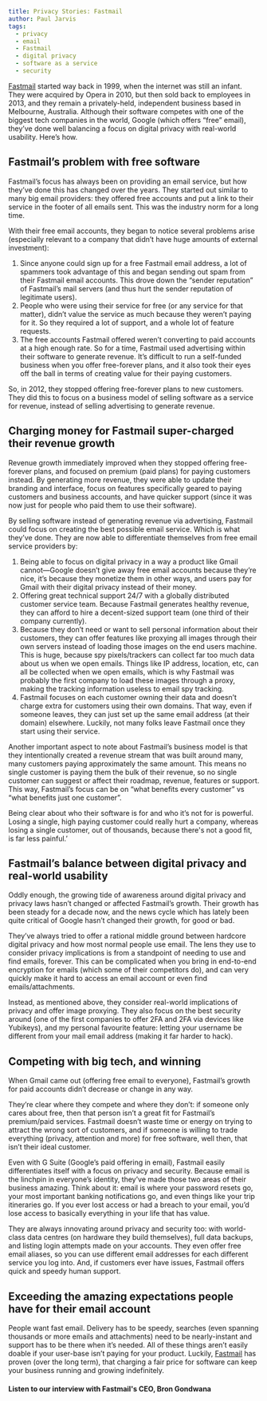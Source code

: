 ```yaml
title: Privacy Stories: Fastmail
author: Paul Jarvis
tags:
  - privacy
  - email
  - Fastmail
  - digital privacy
  - software as a service
  - security
```

[Fastmail](https://www.fastmail.com/?pk_medium=blog&pk_source=above-board) started way back in 1999, when the internet was still an infant. They were acquired by Opera in 2010, but then sold back to employees in 2013, and they remain a privately-held, independent business based in Melbourne, Australia. Although their software competes with one of the biggest tech companies in the world, Google (which offers “free” email), they’ve done well balancing a focus on digital privacy with real-world usability. Here’s how.

Fastmail’s problem with free software
-------------------------------------

Fastmail’s focus has always been on providing an email service, but how they’ve done this has changed over the years. They started out similar to many big email providers: they offered free accounts and put a link to their service in the footer of all emails sent. This was the industry norm for a long time.

With their free email accounts, they began to notice several problems arise (especially relevant to a company that didn’t have huge amounts of external investment):

1.  Since anyone could sign up for a free Fastmail email address, a lot of spammers took advantage of this and began sending out spam from their Fastmail email accounts. This drove down the “sender reputation” of Fastmail’s mail servers (and thus hurt the sender reputation of legitimate users).
2.  People who were using their service for free (or any service for that matter), didn’t value the service as much because they weren’t paying for it. So they required a lot of support, and a whole lot of feature requests.
3.  The free accounts Fastmail offered weren’t converting to paid accounts at a high enough rate. So for a time, Fastmail used advertising within their software to generate revenue. It’s difficult to run a self-funded business when you offer free-forever plans, and it also took their eyes off the ball in terms of creating value for their paying customers.

So, in 2012, they stopped offering free-forever plans to new customers. They did this to focus on a business model of selling software as a service for revenue, instead of selling advertising to generate revenue.

Charging money for Fastmail super-charged their revenue growth
--------------------------------------------------------------

Revenue growth immediately improved when they stopped offering free-forever plans, and focused on premium (paid plans) for paying customers instead. By generating more revenue, they were able to update their branding and interface, focus on features specifically geared to paying customers and business accounts, and have quicker support (since it was now just for people who paid them to use their software).

By selling software instead of generating revenue via advertising, Fastmail could focus on creating the best possible email service. Which is what they’ve done. They are now able to differentiate themselves from free email service providers by:

1.  Being able to focus on digital privacy in a way a product like Gmail cannot—Google doesn’t give away free email accounts because they’re nice, it’s because they monetize them in other ways, and users pay for Gmail with their digital privacy instead of their money.
2.  Offering great technical support 24/7 with a globally distributed customer service team. Because Fastmail generates healthy revenue, they can afford to hire a decent-sized support team (one third of their company currently).
3.  Because they don’t need or want to sell personal information about their customers, they can offer features like proxying all images through their own servers instead of loading those images on the end users machine. This is huge, because spy pixels/trackers can collect far too much data about us when we open emails. Things like IP address, location, etc, can all be collected when we open emails, which is why Fastmail was probably the first company to load these images through a proxy, making the tracking information useless to email spy tracking.
4.  Fastmail focuses on each customer owning their data and doesn’t charge extra for customers using their own domains. That way, even if someone leaves, they can just set up the same email address (at their domain) elsewhere. Luckily, not many folks leave Fastmail once they start using their service.

Another important aspect to note about Fastmail’s business model is that they intentionally created a revenue stream that was built around many, many customers paying approximately the same amount. This means no single customer is paying them the bulk of their revenue, so no single customer can suggest or affect their roadmap, revenue, features or support. This way, Fastmail’s focus can be on “what benefits every customer” vs “what benefits just one customer”.

Being clear about who their software is for and who it’s not for is powerful. Losing a single, high paying customer could really hurt a company, whereas losing a single customer, out of thousands, because there's not a good fit, is far less painful.’

Fastmail’s balance between digital privacy and real-world usability
-------------------------------------------------------------------

Oddly enough, the growing tide of awareness around digital privacy and privacy laws hasn’t changed or affected Fastmail’s growth. Their growth has been steady for a decade now, and the news cycle which has lately been quite critical of Google hasn’t changed their growth, for good or bad.

They’ve always tried to offer a rational middle ground between hardcore digital privacy and how most normal people use email. The lens they use to consider privacy implications is from a standpoint of needing to use and find emails, forever. This can be complicated when you bring in end-to-end encryption for emails (which some of their competitors do), and can very quickly make it hard to access an email account or even find emails/attachments.

Instead, as mentioned above, they consider real-world implications of privacy and offer image proxying. They also focus on the best security around (one of the first companies to offer 2FA and 2FA via devices like Yubikeys), and my personal favourite feature: letting your username be different from your mail email address (making it far harder to hack).

Competing with big tech, and winning
------------------------------------

When Gmail came out (offering free email to everyone), Fastmail’s growth for paid accounts didn’t decrease or change in any way.

They’re clear where they compete and where they don’t: if someone only cares about free, then that person isn’t a great fit for Fastmail’s premium/paid services. Fastmail doesn’t waste time or energy on trying to attract the wrong sort of customers, and if someone is willing to trade everything (privacy, attention and more) for free software, well then, that isn’t their ideal customer.

Even with G Suite (Google’s paid offering in email), Fastmail easily differentiates itself with a focus on privacy and security. Because email is the linchpin in everyone’s identity, they’ve made those two areas of their business amazing. Think about it: email is where your password resets go, your most important banking notifications go, and even things like your trip itineraries go. If you ever lost access or had a breach to your email, you’d lose access to basically everything in your life that has value.

They are always innovating around privacy and security too: with world-class data centres (on hardware they build themselves), full data backups, and listing login attempts made on your accounts. They even offer free email aliases, so you can use different email addresses for each different service you log into. And, if customers ever have issues, Fastmail offers quick and speedy human support.

Exceeding the amazing expectations people have for their email account
----------------------------------------------------------------------

People want fast email. Delivery has to be speedy, searches (even spanning thousands or more emails and attachments) need to be nearly-instant and support has to be there when it’s needed. All of these things aren’t easily doable if your user-base isn’t paying for your product. Luckily, [Fastmail](https://www.fastmail.com/?pk_medium=blog&pk_source=above-board) has proven (over the long term), that charging a fair price for software can keep your business running and growing indefinitely.

#### Listen to our interview with Fastmail's CEO, Bron Gondwana